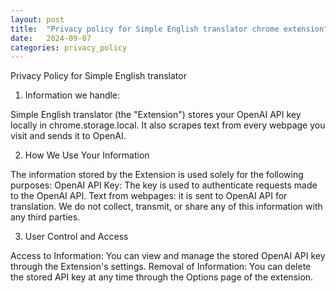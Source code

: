 ```yaml
---
layout: post
title:  "Privacy policy for Simple English translator chrome extension"
date:   2024-09-07
categories: privacy_policy
---
```

Privacy Policy for Simple English translator

1. Information we handle:

Simple English translator (the "Extension") stores your OpenAI API key locally in chrome.storage.local.
It also scrapes text from every webpage you visit and sends it to OpenAI.

2. How We Use Your Information

The information stored by the Extension is used solely for the following purposes:
OpenAI API Key: The key is used to authenticate requests made to the OpenAI API. 
Text from webpages: it is sent to OpenAI API for translation.
We do not collect, transmit, or share any of this information with any third parties.

3. User Control and Access

Access to Information: You can view and manage the stored OpenAI API key through the Extension's settings.
Removal of Information: You can delete the stored API key at any time through the Options page of the extension.
